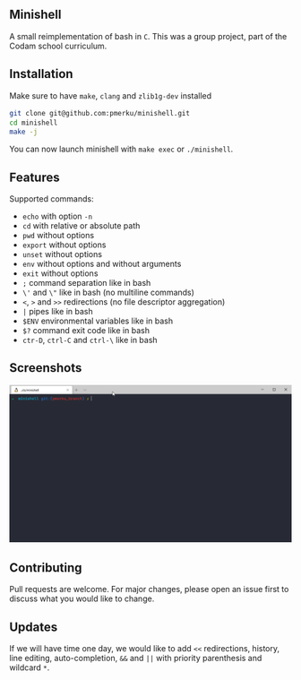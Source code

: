 ## Minishell
A small reimplementation of bash in `C`. This was a group project, part of the Codam school
curriculum.

## Installation

Make sure to have `make`, `clang` and `zlib1g-dev` installed

```bash
git clone git@github.com:pmerku/minishell.git
cd minishell
make -j
```

You can now launch minishell with `make exec` or `./minishell`.

## Features
Supported commands:
- `echo` with option `-n`
- `cd` with relative or absolute path
- `pwd` without options
- `export` without options
- `unset` without options
- `env` without options and without arguments
- `exit` without options
- `;` command separation like in bash
- `\'` and `\"` like in bash (no multiline commands)
- `<`, `>` and `>>` redirections (no file descriptor aggregation)
- `|` pipes like in bash
- `$ENV` environmental variables like in bash
- `$?` command exit code like in bash
- `ctr-D`, `ctrl-C` and `ctrl-\` like in bash

## Screenshots
![alt tex](https://github.com/pmerku/minishell/raw/pmerku_branch/images/minishell.gif "minishell gif")

## Contributing
Pull requests are welcome. For major changes, please open an issue first to discuss what you would like to change.

## Updates
If we will have time one day, we would like to add `<<` redirections, history, line editing, auto-completion,
`&&` and `||` with priority parenthesis and wildcard `*`.
